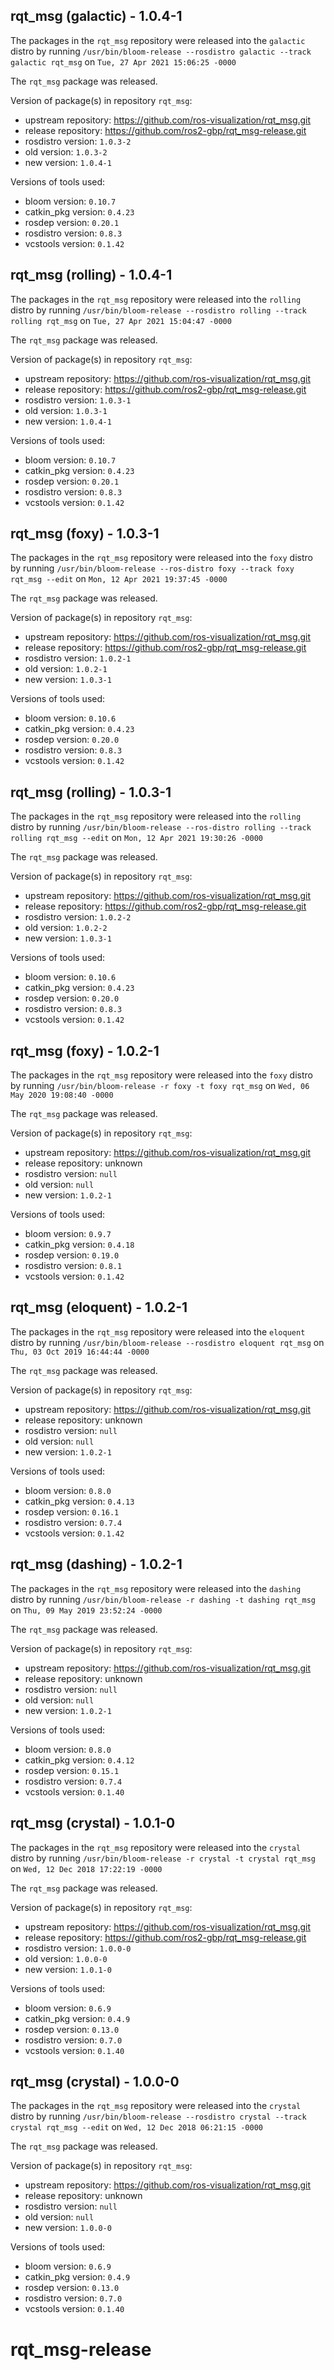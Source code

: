 ## rqt_msg (galactic) - 1.0.4-1

The packages in the `rqt_msg` repository were released into the `galactic` distro by running `/usr/bin/bloom-release --rosdistro galactic --track galactic rqt_msg` on `Tue, 27 Apr 2021 15:06:25 -0000`

The `rqt_msg` package was released.

Version of package(s) in repository `rqt_msg`:

- upstream repository: https://github.com/ros-visualization/rqt_msg.git
- release repository: https://github.com/ros2-gbp/rqt_msg-release.git
- rosdistro version: `1.0.3-2`
- old version: `1.0.3-2`
- new version: `1.0.4-1`

Versions of tools used:

- bloom version: `0.10.7`
- catkin_pkg version: `0.4.23`
- rosdep version: `0.20.1`
- rosdistro version: `0.8.3`
- vcstools version: `0.1.42`


## rqt_msg (rolling) - 1.0.4-1

The packages in the `rqt_msg` repository were released into the `rolling` distro by running `/usr/bin/bloom-release --rosdistro rolling --track rolling rqt_msg` on `Tue, 27 Apr 2021 15:04:47 -0000`

The `rqt_msg` package was released.

Version of package(s) in repository `rqt_msg`:

- upstream repository: https://github.com/ros-visualization/rqt_msg.git
- release repository: https://github.com/ros2-gbp/rqt_msg-release.git
- rosdistro version: `1.0.3-1`
- old version: `1.0.3-1`
- new version: `1.0.4-1`

Versions of tools used:

- bloom version: `0.10.7`
- catkin_pkg version: `0.4.23`
- rosdep version: `0.20.1`
- rosdistro version: `0.8.3`
- vcstools version: `0.1.42`


## rqt_msg (foxy) - 1.0.3-1

The packages in the `rqt_msg` repository were released into the `foxy` distro by running `/usr/bin/bloom-release --ros-distro foxy --track foxy rqt_msg --edit` on `Mon, 12 Apr 2021 19:37:45 -0000`

The `rqt_msg` package was released.

Version of package(s) in repository `rqt_msg`:

- upstream repository: https://github.com/ros-visualization/rqt_msg.git
- release repository: https://github.com/ros2-gbp/rqt_msg-release.git
- rosdistro version: `1.0.2-1`
- old version: `1.0.2-1`
- new version: `1.0.3-1`

Versions of tools used:

- bloom version: `0.10.6`
- catkin_pkg version: `0.4.23`
- rosdep version: `0.20.0`
- rosdistro version: `0.8.3`
- vcstools version: `0.1.42`


## rqt_msg (rolling) - 1.0.3-1

The packages in the `rqt_msg` repository were released into the `rolling` distro by running `/usr/bin/bloom-release --ros-distro rolling --track rolling rqt_msg --edit` on `Mon, 12 Apr 2021 19:30:26 -0000`

The `rqt_msg` package was released.

Version of package(s) in repository `rqt_msg`:

- upstream repository: https://github.com/ros-visualization/rqt_msg.git
- release repository: https://github.com/ros2-gbp/rqt_msg-release.git
- rosdistro version: `1.0.2-2`
- old version: `1.0.2-2`
- new version: `1.0.3-1`

Versions of tools used:

- bloom version: `0.10.6`
- catkin_pkg version: `0.4.23`
- rosdep version: `0.20.0`
- rosdistro version: `0.8.3`
- vcstools version: `0.1.42`


## rqt_msg (foxy) - 1.0.2-1

The packages in the `rqt_msg` repository were released into the `foxy` distro by running `/usr/bin/bloom-release -r foxy -t foxy rqt_msg` on `Wed, 06 May 2020 19:08:40 -0000`

The `rqt_msg` package was released.

Version of package(s) in repository `rqt_msg`:

- upstream repository: https://github.com/ros-visualization/rqt_msg.git
- release repository: unknown
- rosdistro version: `null`
- old version: `null`
- new version: `1.0.2-1`

Versions of tools used:

- bloom version: `0.9.7`
- catkin_pkg version: `0.4.18`
- rosdep version: `0.19.0`
- rosdistro version: `0.8.1`
- vcstools version: `0.1.42`


## rqt_msg (eloquent) - 1.0.2-1

The packages in the `rqt_msg` repository were released into the `eloquent` distro by running `/usr/bin/bloom-release --rosdistro eloquent rqt_msg` on `Thu, 03 Oct 2019 16:44:44 -0000`

The `rqt_msg` package was released.

Version of package(s) in repository `rqt_msg`:

- upstream repository: https://github.com/ros-visualization/rqt_msg.git
- release repository: unknown
- rosdistro version: `null`
- old version: `null`
- new version: `1.0.2-1`

Versions of tools used:

- bloom version: `0.8.0`
- catkin_pkg version: `0.4.13`
- rosdep version: `0.16.1`
- rosdistro version: `0.7.4`
- vcstools version: `0.1.42`


## rqt_msg (dashing) - 1.0.2-1

The packages in the `rqt_msg` repository were released into the `dashing` distro by running `/usr/bin/bloom-release -r dashing -t dashing rqt_msg` on `Thu, 09 May 2019 23:52:24 -0000`

The `rqt_msg` package was released.

Version of package(s) in repository `rqt_msg`:

- upstream repository: https://github.com/ros-visualization/rqt_msg.git
- release repository: unknown
- rosdistro version: `null`
- old version: `null`
- new version: `1.0.2-1`

Versions of tools used:

- bloom version: `0.8.0`
- catkin_pkg version: `0.4.12`
- rosdep version: `0.15.1`
- rosdistro version: `0.7.4`
- vcstools version: `0.1.40`


## rqt_msg (crystal) - 1.0.1-0

The packages in the `rqt_msg` repository were released into the `crystal` distro by running `/usr/bin/bloom-release -r crystal -t crystal rqt_msg` on `Wed, 12 Dec 2018 17:22:19 -0000`

The `rqt_msg` package was released.

Version of package(s) in repository `rqt_msg`:

- upstream repository: https://github.com/ros-visualization/rqt_msg.git
- release repository: https://github.com/ros2-gbp/rqt_msg-release.git
- rosdistro version: `1.0.0-0`
- old version: `1.0.0-0`
- new version: `1.0.1-0`

Versions of tools used:

- bloom version: `0.6.9`
- catkin_pkg version: `0.4.9`
- rosdep version: `0.13.0`
- rosdistro version: `0.7.0`
- vcstools version: `0.1.40`


## rqt_msg (crystal) - 1.0.0-0

The packages in the `rqt_msg` repository were released into the `crystal` distro by running `/usr/bin/bloom-release --rosdistro crystal --track crystal rqt_msg --edit` on `Wed, 12 Dec 2018 06:21:15 -0000`

The `rqt_msg` package was released.

Version of package(s) in repository `rqt_msg`:

- upstream repository: https://github.com/ros-visualization/rqt_msg.git
- release repository: unknown
- rosdistro version: `null`
- old version: `null`
- new version: `1.0.0-0`

Versions of tools used:

- bloom version: `0.6.9`
- catkin_pkg version: `0.4.9`
- rosdep version: `0.13.0`
- rosdistro version: `0.7.0`
- vcstools version: `0.1.40`


# rqt_msg-release